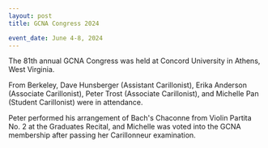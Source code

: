 ```yaml
---
layout: post
title: GCNA Congress 2024

event_date: June 4-8, 2024
---
```


The 81th annual GCNA Congress was held at Concord University in Athens, West Virginia.

From Berkeley, Dave Hunsberger (Assistant Carillonist), Erika Anderson (Associate Carillonist), Peter Trost (Associate Carillonist), and Michelle Pan (Student Carillonist) were in attendance.

Peter performed his arrangement of Bach's Chaconne from Violin Partita No. 2 at the Graduates Recital, and Michelle was voted into the GCNA membership after passing her Carillonneur examination.